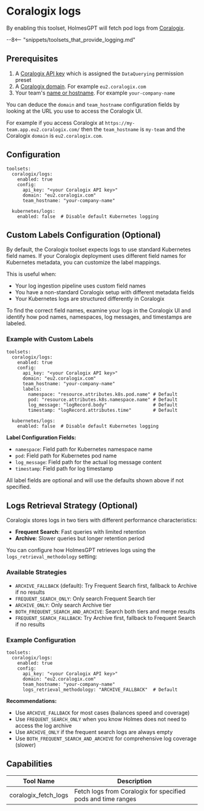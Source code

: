# Coralogix logs

By enabling this toolset, HolmesGPT will fetch pod logs from [Coralogix](https://coralogix.com/).

--8<-- "snippets/toolsets_that_provide_logging.md"

## Prerequisites

1. A [Coralogix API key](https://coralogix.com/docs/developer-portal/apis/data-query/direct-archive-query-http-api/#api-key) which is assigned the `DataQuerying` permission preset
2. A [Coralogix domain](https://coralogix.com/docs/user-guides/account-management/account-settings/coralogix-domain/). For example `eu2.coralogix.com`
3. Your team's [name or hostname](https://coralogix.com/docs/user-guides/account-management/organization-management/create-an-organization/#teams-in-coralogix). For example `your-company-name`

You can deduce the `domain` and `team_hostname` configuration fields by looking at the URL you use to access the Coralogix UI.

For example if you access Coralogix at `https://my-team.app.eu2.coralogix.com/` then the `team_hostname` is `my-team` and the Coralogix `domain` is `eu2.coralogix.com`.

## Configuration

```yaml-toolset-config
toolsets:
  coralogix/logs:
    enabled: true
    config:
      api_key: "<your Coralogix API key>"
      domain: "eu2.coralogix.com"
      team_hostname: "your-company-name"

  kubernetes/logs:
    enabled: false  # Disable default Kubernetes logging
```

## Custom Labels Configuration (Optional)

By default, the Coralogix toolset expects logs to use standard Kubernetes field names. If your Coralogix deployment uses different field names for Kubernetes metadata, you can customize the label mappings.

This is useful when:

- Your log ingestion pipeline uses custom field names
- You have a non-standard Coralogix setup with different metadata fields
- Your Kubernetes logs are structured differently in Coralogix

To find the correct field names, examine your logs in the Coralogix UI and identify how pod names, namespaces, log messages, and timestamps are labeled.

### Example with Custom Labels

```yaml-toolset-config
toolsets:
  coralogix/logs:
    enabled: true
    config:
      api_key: "<your Coralogix API key>"
      domain: "eu2.coralogix.com"
      team_hostname: "your-company-name"
      labels:
        namespace: "resource.attributes.k8s.pod.name" # Default
        pod: "resource.attributes.k8s.namespace.name" # Default
        log_message: "logRecord.body"                 # Default
        timestamp: "logRecord.attributes.time"        # Default

  kubernetes/logs:
    enabled: false  # Disable default Kubernetes logging
```

**Label Configuration Fields:**

- `namespace`: Field path for Kubernetes namespace name
- `pod`: Field path for Kubernetes pod name
- `log_message`: Field path for the actual log message content
- `timestamp`: Field path for log timestamp

All label fields are optional and will use the defaults shown above if not specified.

## Logs Retrieval Strategy (Optional)

Coralogix stores logs in two tiers with different performance characteristics:

- **Frequent Search**: Fast queries with limited retention
- **Archive**: Slower queries but longer retention period

You can configure how HolmesGPT retrieves logs using the `logs_retrieval_methodology` setting:

### Available Strategies

- `ARCHIVE_FALLBACK` (default): Try Frequent Search first, fallback to Archive if no results
- `FREQUENT_SEARCH_ONLY`: Only search Frequent Search tier
- `ARCHIVE_ONLY`: Only search Archive tier
- `BOTH_FREQUENT_SEARCH_AND_ARCHIVE`: Search both tiers and merge results
- `FREQUENT_SEARCH_FALLBACK`: Try Archive first, fallback to Frequent Search if no results

### Example Configuration

```yaml-toolset-config
toolsets:
  coralogix/logs:
    enabled: true
    config:
      api_key: "<your Coralogix API key>"
      domain: "eu2.coralogix.com"
      team_hostname: "your-company-name"
      logs_retrieval_methodology: "ARCHIVE_FALLBACK"  # Default
```

**Recommendations:**

- Use `ARCHIVE_FALLBACK` for most cases (balances speed and coverage)
- Use `FREQUENT_SEARCH_ONLY` when you know Holmes does not need to access the log archive
- Use `ARCHIVE_ONLY` if the frequent search logs are always empty
- Use `BOTH_FREQUENT_SEARCH_AND_ARCHIVE` for comprehensive log coverage (slower)

## Capabilities

| Tool Name | Description |
|-----------|-------------|
| coralogix_fetch_logs | Fetch logs from Coralogix for specified pods and time ranges |
